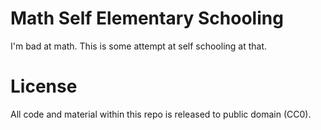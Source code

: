 # Math Self Elementary Schooling

I'm bad at math. This is some attempt at self schooling at that.

# License

All code and material within this repo is released to public domain (CC0).
